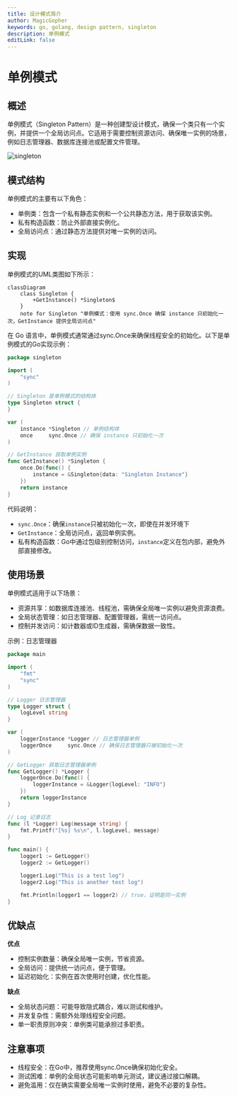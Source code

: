 ```yaml
---
title: 设计模式简介
author: MagicGopher
keywords: go, golang, design pattern, singleton
description: 单例模式
editLink: false
---
```


# 单例模式

## 概述

单例模式（Singleton Pattern）是一种创建型设计模式，确保一个类只有一个实例，并提供一个全局访问点。它适用于需要控制资源访问、确保唯一实例的场景，例如日志管理器、数据库连接池或配置文件管理。

![singleton](/images/docs/Golang/Golang设计模式/assets/singleton.png)

## 模式结构

单例模式的主要有以下角色：

- 单例类：包含一个私有静态实例和一个公共静态方法，用于获取该实例。
- 私有构造函数：防止外部直接实例化。
- 全局访问点：通过静态方法提供对唯一实例的访问。

## 实现

单例模式的UML类图如下所示：

```mermaid
classDiagram
    class Singleton {
        +GetInstance() *Singleton$
    }
    note for Singleton "单例模式：使用 sync.Once 确保 instance 只初始化一次，GetInstance 提供全局访问点"
```

在 Go 语言中，单例模式通常通过sync.Once来确保线程安全的初始化。以下是单例模式的Go实现示例：

```go
package singleton

import (
	"sync"
)

// Singleton 是单例模式的结构体
type Singleton struct {
}

var (
	instance *Singleton // 单例结构体
	once     sync.Once // 确保 instance 只初始化一次
)

// GetInstance 获取单例实例
func GetInstance() *Singleton {
	once.Do(func() {
		instance = &Singleton{data: "Singleton Instance"}
	})
	return instance
}
```

代码说明：

- `sync.Once`：确保`instance`只被初始化一次，即使在并发环境下
- `GetInstance`：全局访问点，返回单例实例。
- 私有构造函数：Go中通过包级别控制访问，`instance`定义在包内部，避免外部直接修改。

## 使用场景

单例模式适用于以下场景：

- 资源共享：如数据库连接池、线程池，需确保全局唯一实例以避免资源浪费。
- 全局状态管理：如日志管理器、配置管理器，需统一访问点。
- 控制并发访问：如计数器或ID生成器，需确保数据一致性。

示例：日志管理器

```go
package main

import (
	"fmt"
	"sync"
)

// Logger 日志管理器
type Logger struct {
	logLevel string
}

var (
	loggerInstance *Logger // 日志管理器单例
	loggerOnce     sync.Once // 确保日志管理器只被初始化一次
)

// GetLogger 获取日志管理器单例
func GetLogger() *Logger {
	loggerOnce.Do(func() {
		loggerInstance = &Logger{logLevel: "INFO"}
	})
	return loggerInstance
}

// Log 记录日志
func (l *Logger) Log(message string) {
	fmt.Printf("[%s] %s\n", l.logLevel, message)
}

func main() {
	logger1 := GetLogger()
	logger2 := GetLogger()

	logger1.Log("This is a test log")
	logger2.Log("This is another test log")

	fmt.Println(logger1 == logger2) // true，证明是同一实例
}
```

## 优缺点

**优点**

- 控制实例数量：确保全局唯一实例，节省资源。
- 全局访问：提供统一访问点，便于管理。
- 延迟初始化：实例在首次使用时创建，优化性能。

**缺点**

- 全局状态问题：可能导致隐式耦合，难以测试和维护。
- 并发复杂性：需额外处理线程安全问题。
- 单一职责原则冲突：单例类可能承担过多职责。

## 注意事项

- 线程安全：在Go中，推荐使用sync.Once确保初始化安全。
- 测试困难：单例的全局状态可能影响单元测试，建议通过接口解耦。
- 避免滥用：仅在确实需要全局唯一实例时使用，避免不必要的复杂性。
